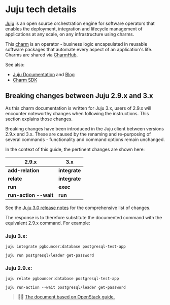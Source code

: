 # Juju tech details

[Juju](https://juju.is/) is an open source orchestration engine for software operators that enables the deployment, integration and lifecycle management of applications at any scale, on any infrastructure using charms.

This [charm](https://charmhub.io/pgbouncer) is an operator - business logic encapsulated in reusable software packages that automate every aspect of an application's life. Charms are shared via [CharmHub](https://charmhub.io/).

See also:

* [Juju Documentation](https://juju.is/docs/juju) and [Blog](https://ubuntu.com/blog/tag/juju)
* [Charm SDK](https://juju.is/docs/sdk)

## Breaking changes between Juju 2.9.x and 3.x

As this charm documentation is written for Juju 3.x, users of 2.9.x will encounter noteworthy changes when following the instructions. This section explains those changes.

Breaking changes have been introduced in the Juju client between versions 2.9.x and 3.x. These are caused by the renaming and re-purposing of several commands - functionality and command options remain unchanged.

In the context of this guide, the pertinent changes are shown here:

|2.9.x|3.x|
| --- | --- |
|**add-relation**|**integrate**|
|**relate**|**integrate**|
|**run**|**exec**|
|**run-action --wait**|**run**|

See the [Juju 3.0 release notes](https://juju.is/docs/juju/roadmap#heading--juju-3-0-0---22-oct-2022) for the comprehensive list of changes.

The response is to therefore substitute the documented command with the equivalent 2.9.x command. For example:

### Juju 3.x:
```shell
juju integrate pgbouncer:database postgresql-test-app

juju run postgresql/leader get-password 
```
### Juju 2.9.x:
```shell
juju relate pgbouncer:database postgresql-test-app

juju run-action --wait postgresql/leader get-password
```
> :tipping_hand_man: [The document based on OpenStack guide.](https://docs.openstack.org/charm-guide/latest/project/support-notes.html#breaking-changes-between-juju-2-9-x-and-3-x)